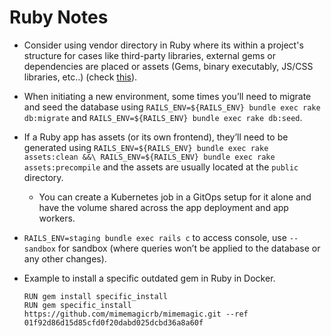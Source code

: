 # Ruby Notes

- Consider using vendor directory in Ruby where its within a project's structure for cases like third-party libraries, external gems or dependencies are placed or assets (Gems, binary executably, JS/CSS libraries, etc..) (check [this](https://stackoverflow.com/questions/12573596/what-is-the-purpose-of-vendor-bundle-heroku-tells-me-to-remove-it)).
- When initiating a new environment, some times you’ll need to migrate and seed the database using `RAILS_ENV=${RAILS_ENV} bundle exec rake db:migrate` and `RAILS_ENV=${RAILS_ENV} bundle exec rake db:seed`.
- If a Ruby app has assets (or its own frontend), they’ll need to be generated using `RAILS_ENV=${RAILS_ENV} bundle exec rake assets:clean &&\ RAILS_ENV=${RAILS_ENV} bundle exec rake assets:precompile` and the assets are usually located at the `public` directory.
    - You can create a Kubernetes job in a GitOps setup for it alone and have the volume shared across the app deployment and app workers.
- `RAILS_ENV=staging bundle exec rails c` to access console, use `--sandbox` for sandbox (where queries won’t be applied to the database or any other changes).
- Example to install a specific outdated gem in Ruby in Docker.
    
    ```docker
    RUN gem install specific_install
    RUN gem specific_install https://github.com/mimemagicrb/mimemagic.git --ref 01f92d86d15d85cfd0f20dabd025dcbd36a8a60f
    ```